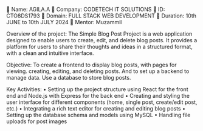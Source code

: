 	Name: AGILA.A
	Company: CODETECH IT SOLUTIONS
	ID: CTO8DS1793
	Domain: FULL STACK WEB DEVELOPMENT
	Duration: 10th JUNE to 10th JULY 2024
	Mentor: Muzammil

Overview of the project:
The Simple Blog Post Project is a web application designed to enable users to create, edit, and delete blog posts. It provides a platform for users to share their thoughts and ideas in a structured format, with a clean and intuitive interface.

Objective:
To create a frontend to display blog posts, with pages for viewing. creating, editing, and deleting posts. And to set up a backend to manage data. Use a database to store blog posts.

Key Activities:
•	Setting up the project structure using React for the front end and Node.js with Express for the back end
•	Creating and styling the user interface for different components (home, single post, create/edit post, etc.)
•	Integrating a rich text editor for creating and editing blog posts
•	Setting up the database schema and models using MySQL
•	Handling file uploads for post images
